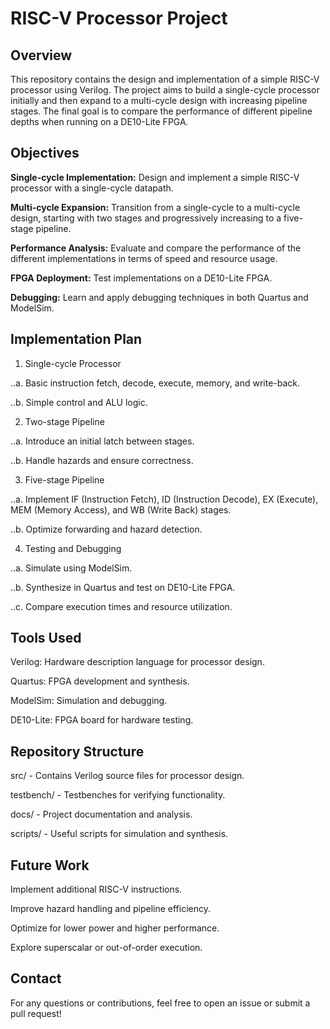 # RISC-V Processor Project

## Overview

This repository contains the design and implementation of a simple RISC-V processor using Verilog. The project aims to build a single-cycle processor initially and then expand to a multi-cycle design with increasing pipeline stages. The final goal is to compare the performance of different pipeline depths when running on a DE10-Lite FPGA.

## Objectives

**Single-cycle Implementation:** Design and implement a simple RISC-V processor with a single-cycle datapath.

**Multi-cycle Expansion:** Transition from a single-cycle to a multi-cycle design, starting with two stages and progressively increasing to a five-stage pipeline.

**Performance Analysis:** Evaluate and compare the performance of the different implementations in terms of speed and resource usage.

**FPGA Deployment:** Test implementations on a DE10-Lite FPGA.

**Debugging:** Learn and apply debugging techniques in both Quartus and ModelSim.

## Implementation Plan

1. Single-cycle Processor

  ..a. Basic instruction fetch, decode, execute, memory, and write-back.

  ..b. Simple control and ALU logic.

2. Two-stage Pipeline

  ..a. Introduce an initial latch between stages.

  ..b. Handle hazards and ensure correctness.

3. Five-stage Pipeline

  ..a. Implement IF (Instruction Fetch), ID (Instruction Decode), EX (Execute), MEM (Memory Access), and WB (Write Back) stages.

  ..b. Optimize forwarding and hazard detection.

4. Testing and Debugging

  ..a. Simulate using ModelSim.

  ..b. Synthesize in Quartus and test on DE10-Lite FPGA.

  ..c. Compare execution times and resource utilization.

## Tools Used

Verilog: Hardware description language for processor design.

Quartus: FPGA development and synthesis.

ModelSim: Simulation and debugging.

DE10-Lite: FPGA board for hardware testing.

## Repository Structure

src/ - Contains Verilog source files for processor design.

testbench/ - Testbenches for verifying functionality.

docs/ - Project documentation and analysis.

scripts/ - Useful scripts for simulation and synthesis.

## Future Work

Implement additional RISC-V instructions.

Improve hazard handling and pipeline efficiency.

Optimize for lower power and higher performance.

Explore superscalar or out-of-order execution.

## Contact

For any questions or contributions, feel free to open an issue or submit a pull request!
